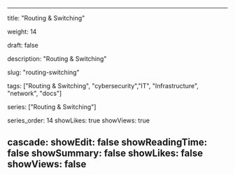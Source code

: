 ---

title: "Routing & Switching"

weight: 14

draft: false

description: "Routing & Switching"

slug: "routing-switching"

tags: ["Routing & Switching", "cybersecurity","IT", "Infrastructure", "network", "docs"]

series: ["Routing & Switching"]

series_order: 14
showLikes: true
showViews: true

cascade:
  showEdit: false
  showReadingTime: false
  showSummary: false
  showLikes: false
  showViews: false
---